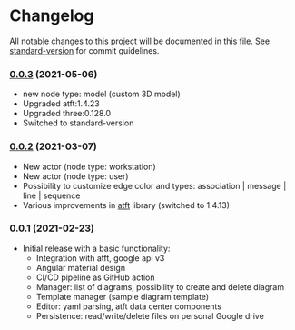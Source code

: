# Changelog

All notable changes to this project will be documented in this file. See [standard-version](https://github.com/conventional-changelog/standard-version) for commit guidelines.

### [0.0.3](https://github.com/makimenko/vect/compare/0.0.2...v0.0.3) (2021-05-06)
* new node type: model (custom 3D model)
* Upgraded atft:1.4.23
* Upgraded three:0.128.0
* Switched to standard-version

### [0.0.2](https://github.com/makimenko/vect/compare/0.0.1...0.0.2) (2021-03-07)

* New actor (node type: workstation)
* New actor (node type: user)
* Possibility to customize edge color and types: association | message | line | sequence
* Various improvements in [atft](https://github.com/makimenko/angular-template-for-threejs/pull/353) library (switched to 1.4.13)

### 0.0.1 (2021-02-23)

* Initial release with a basic functionality:
  * Integration with atft, google api v3
  * Angular material design
  * CI/CD pipeline as GitHub action
  * Manager: list of diagrams, possibility to create and delete diagram
  * Template manager (sample diagram template)
  * Editor: yaml parsing, atft data center components
  * Persistence: read/write/delete files on personal Google drive
